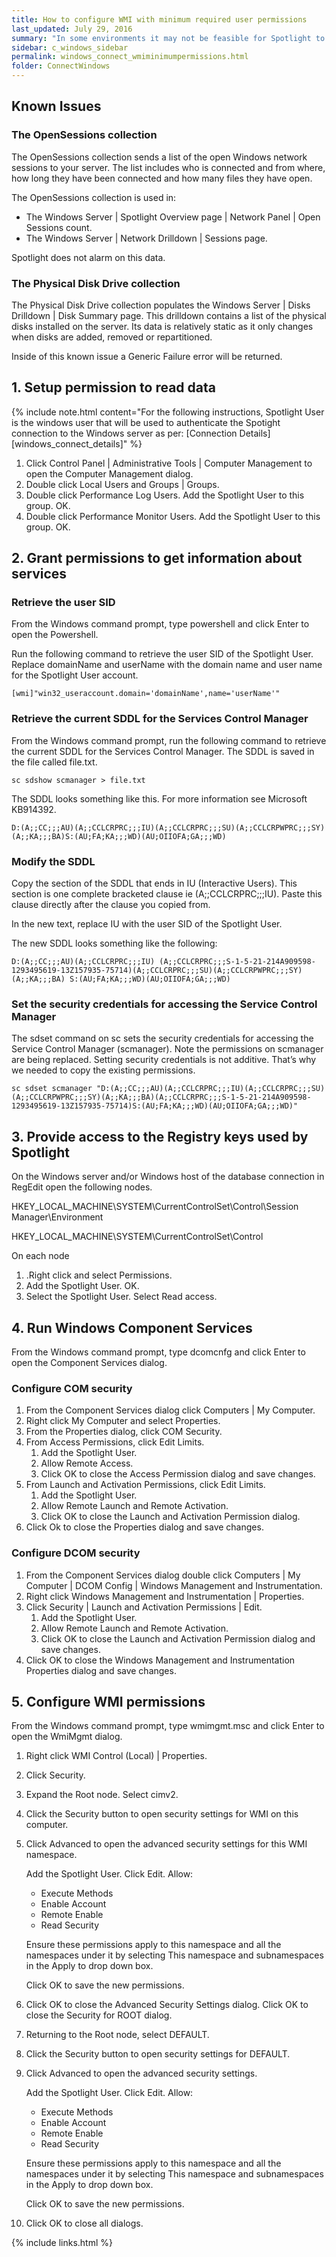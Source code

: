 ```yaml
---
title: How to configure WMI with minimum required user permissions
last_updated: July 29, 2016
summary: "In some environments it may not be feasible for Spotlight to connect to the Windows server with an account that is a member of the Administrators group. The following instructions are provided for these environments. Note that there are known issues with this procedure as documented below."
sidebar: c_windows_sidebar
permalink: windows_connect_wmiminimumpermissions.html
folder: ConnectWindows
---
```




## Known Issues

### The OpenSessions collection

The OpenSessions collection sends a list of the open Windows network sessions to your server. The list includes who is connected and from where, how long they have been connected and how many files they have open.

The OpenSessions collection is used in:

* The Windows Server \| Spotlight Overview page \| Network Panel \| Open Sessions count.
* The Windows Server \| Network Drilldown \| Sessions page.

Spotlight does not alarm on this data.

### The Physical Disk Drive collection

The Physical Disk Drive collection populates the Windows Server \| Disks Drilldown \| Disk Summary page. This drilldown contains a list of the physical disks installed on the server. Its data is relatively static as it only changes when disks are added, removed or repartitioned.

Inside of this known issue a Generic Failure error will be returned.


## 1. Setup permission to read data

{% include note.html content="For the following instructions, Spotlight User is the windows user that will be used to authenticate the Spotight connection to the Windows server as per: [Connection Details][windows_connect_details]" %}

1. Click Control Panel \| Administrative Tools \| Computer Management to open the Computer Management dialog.
2. Double click Local Users and Groups \| Groups.
3. Double click Performance Log Users. Add the Spotlight User to this group. OK.
4. Double click Performance Monitor Users. Add the Spotlight User to this group. OK.


## 2. Grant permissions to get information about services

### Retrieve the user SID

From the Windows command prompt, type powershell and click Enter to open the Powershell.

Run the following command to retrieve the user SID of the Spotlight User. Replace domainName and userName with the domain name and user name for the Spotlight User account.

```
[wmi]"win32_useraccount.domain='domainName',name='userName'"
```

### Retrieve the current SDDL for the Services Control Manager

From the Windows command prompt, run the following command to retrieve the current SDDL for the Services Control Manager. The SDDL is saved in the file called file.txt.

```
sc sdshow scmanager > file.txt
```

The SDDL looks something like this. For more information see Microsoft KB914392.

```
D:(A;;CC;;;AU)(A;;CCLCRPRC;;;IU)(A;;CCLCRPRC;;;SU)(A;;CCLCRPWPRC;;;SY)(A;;KA;;;BA)S:(AU;FA;KA;;;WD)(AU;OIIOFA;GA;;;WD)
```

### Modify the SDDL

Copy the section of the SDDL that ends in IU (Interactive Users). This section is one complete bracketed clause ie (A;;CCLCRPRC;;;IU). Paste this clause directly after the clause you copied from.

In the new text, replace IU with the user SID of the Spotlight User.

The new SDDL looks something like the following:

```
D:(A;;CC;;;AU)(A;;CCLCRPRC;;;IU) (A;;CCLCRPRC;;;S-1-5-21-214A909598-1293495619-13Z157935-75714)(A;;CCLCRPRC;;;SU)(A;;CCLCRPWPRC;;;SY)(A;;KA;;;BA) S:(AU;FA;KA;;;WD)(AU;OIIOFA;GA;;;WD)
```

### Set the security credentials for accessing the Service Control Manager

The sdset command on sc sets the security credentials for accessing the Service Control Manager (scmanager). Note the permissions on scmanager are being replaced. Setting security credentials is not additive. That’s why we needed to copy the existing permissions.

```
sc sdset scmanager "D:(A;;CC;;;AU)(A;;CCLCRPRC;;;IU)(A;;CCLCRPRC;;;SU)(A;;CCLCRPWPRC;;;SY)(A;;KA;;;BA)(A;;CCLCRPRC;;;S-1-5-21-214A909598-1293495619-13Z157935-75714)S:(AU;FA;KA;;;WD)(AU;OIIOFA;GA;;;WD)"
```

## 3. Provide access to the Registry keys used by Spotlight


On the Windows server and/or Windows host of the database connection in RegEdit open the following nodes.

HKEY_LOCAL_MACHINE\SYSTEM\CurrentControlSet\Control\Session Manager\Environment

HKEY_LOCAL_MACHINE\SYSTEM\CurrentControlSet\Control

On each node

1. .Right click and select Permissions.
2. Add the Spotlight User. OK.
3. Select the Spotlight User. Select Read access.


## 4. Run Windows Component Services

From the Windows command prompt, type dcomcnfg and click Enter to open the Component Services dialog.

### Configure COM security

1. From the Component Services dialog click Computers \| My Computer.
2. Right click My Computer and select Properties.
3. From the Properties dialog, click COM Security.
4. From Access Permissions, click Edit Limits.
    1. Add the Spotlight User.
    2. Allow Remote Access.
    3. Click OK to close the Access Permission dialog and save changes.
5. From Launch and Activation Permissions, click Edit Limits.
    1. Add the Spotlight User.
    2. Allow Remote Launch and Remote Activation.
    3. Click OK to close the Launch and Activation Permission dialog.
6. Click Ok to close the Properties dialog and save changes.

### Configure DCOM security

1. From the Component Services dialog double click Computers \| My Computer \| DCOM Config \| Windows Management and Instrumentation.
2. Right click Windows Management and Instrumentation \| Properties.
3. Click Security \|  Launch and Activation Permissions \| Edit.
    1. Add the Spotlight User.
    2. Allow Remote Launch and Remote Activation.
    3. Click OK to close the Launch and Activation Permission dialog and save changes.
4. Click OK to close the Windows Management and Instrumentation Properties dialog and save changes.


## 5. Configure WMI permissions

From the Windows command prompt, type wmimgmt.msc and click Enter to open the WmiMgmt dialog.

1. Right click WMI Control (Local) \| Properties.
2. Click Security.
3. Expand the Root node. Select cimv2.
4. Click the Security button to open security settings for WMI on this computer.
5. Click Advanced to open the advanced security settings for this WMI namespace.

    Add the Spotlight User. Click Edit. Allow:

    * Execute Methods
    * Enable Account
    * Remote Enable
    * Read Security

    Ensure these permissions apply to this namespace and all the namespaces under it by selecting This namespace and subnamespaces in the Apply to drop down box.

    Click OK to save the new permissions.

6. Click OK to close the Advanced Security Settings dialog. Click OK to close the Security for ROOT dialog.
7. Returning to the Root node, select DEFAULT.
8. Click the Security button to open security settings for DEFAULT.
9. Click Advanced to open the advanced security settings.

    Add the Spotlight User. Click Edit. Allow:

    * Execute Methods
    * Enable Account
    * Remote Enable
    * Read Security

    Ensure these permissions apply to this namespace and all the namespaces under it by selecting This namespace and subnamespaces in the Apply to drop down box.

    Click OK to save the new permissions.

10. Click OK to close all dialogs.


{% include links.html %}
